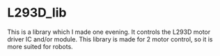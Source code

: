 # L293D_lib
This is a library which I made one evening. It controls the L293D motor driver IC and/or module. This library is made for 2 motor control, so it is more suited for robots.
